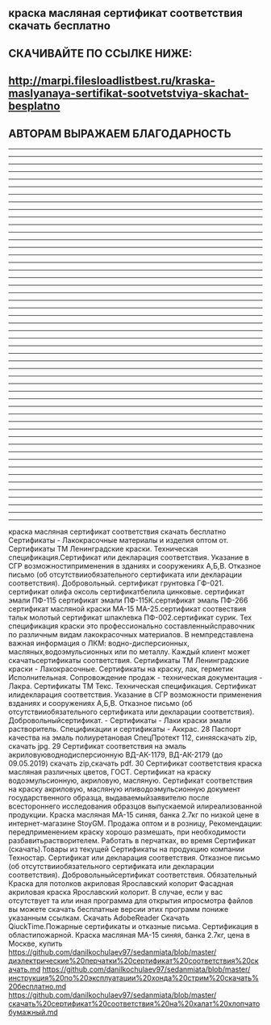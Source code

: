 краска масляная сертификат соответствия скачать бесплатно
--------------------------------------------------
СКАЧИВАЙТЕ ПО ССЫЛКЕ НИЖЕ:
--------------------------------------------------
http://marpi.filesloadlistbest.ru/kraska-maslyanaya-sertifikat-sootvetstviya-skachat-besplatno
--------------------------------------------------
АВТОРАМ ВЫРАЖАЕМ БЛАГОДАРНОСТЬ
--------------------------------------------------
--------------------------------------------------
--------------------------------------------------
--------------------------------------------------
--------------------------------------------------
--------------------------------------------------
--------------------------------------------------
--------------------------------------------------
--------------------------------------------------
--------------------------------------------------
--------------------------------------------------
--------------------------------------------------
--------------------------------------------------
--------------------------------------------------
--------------------------------------------------
--------------------------------------------------
--------------------------------------------------
--------------------------------------------------
--------------------------------------------------
--------------------------------------------------
--------------------------------------------------
--------------------------------------------------
--------------------------------------------------
--------------------------------------------------
--------------------------------------------------
--------------------------------------------------
--------------------------------------------------
--------------------------------------------------
--------------------------------------------------
--------------------------------------------------
--------------------------------------------------
--------------------------------------------------
--------------------------------------------------
--------------------------------------------------
--------------------------------------------------
--------------------------------------------------
--------------------------------------------------
--------------------------------------------------
--------------------------------------------------
--------------------------------------------------
--------------------------------------------------
--------------------------------------------------
--------------------------------------------------
--------------------------------------------------
--------------------------------------------------
--------------------------------------------------
--------------------------------------------------
--------------------------------------------------
--------------------------------------------------
--------------------------------------------------
--------------------------------------------------
краска масляная сертификат соответствия скачать бесплатно Сертификаты - Лакокрасочные материалы и изделия оптом от. Сертификаты ТМ Ленинградские краски. Техническая спецификация.Сертификат или декларация соответствия. Указание в СГР возможностиприменения в зданиях и сооружениях А,Б,В. Отказное письмо (об отсутствииобязательного сертификата или декларации соответствия). Добровольный. сертификат грунтовка ГФ-021. сертификат олифа оксоль сертификатбелила цинковые. сертификат эмали ПФ-115 сертификат эмали ПФ-115К.сертификат эмаль ПФ-266 сертификат масляной краски МА-15 MA-25.сертификат соотвествия тальк молотый сертификат шпаклевка ПФ-002.сертификат сурик. Тех спецификация краски  это профессионально составленныйсправочник по различным видам лакокрасочных материалов. В немпредставлена важная информация о ЛКМ: водно-дисперсионных, масляных,водоэмульсионных или по металлу. Каждый клиент может скачатьсертификаты соответствия. Сертификаты ТМ Ленинградские краски - Лакокрасочные. Сертификаты на краску, лак, герметик  Исполнительная. Сопровождение продаж - техническая документация - Лакра. Сертификаты ТМ Текс. Техническая спецификация. Сертификат илидекларация соответствия. Указание в СГР возможности применения взданиях и сооружениях А,Б,В. Отказное письмо (об отсутствииобязательного сертификата или декларации соответствия). Добровольныйсертификат. - Сертификаты - Лаки краски эмали растворитель. Спецификации и сертификаты - Аккрас. 28 Паспорт качества на эмаль полиуретановая СпецПротект 112, синяяскачать zip, скачать jpg. 29 Сертификат соответствия на эмаль акриловуюводнодисперсионную ВД-АК-1179, ВД-АК-2179 (до 09.05.2019) скачать zip,скачать pdf. 30 Сертификат соответствия краска масляная различных цветов, ГОСТ. Сертификат на краску водоэмульсионную, акриловую, масляную. Сертификат соответствия на краску акриловую, масляную иливодоэмульсионную  документ государственного образца, выдаваемыйзаявителю после всестороннего исследования образцов выпускаемой илиреализованной продукции. Краска масляная МА-15 синяя, банка 2.7кг по низкой цене в интернет-магазине StoyGM. Продажа оптом и в розницу,  Рекомендации: передприменением краску хорошо размешать, при необходимости разбавитьрастворителем. Работать в перчатках, во время  Сертификат (скачать).Товары из текущей
Сертификаты на продукцию компании Техностар. Сертификат или декларация соответствия. Отказное письмо (об отсутствииобязательного сертификата или декларации соответствия). Добровольныйсертификат соответствия. Обязательный  Краска для потолков акриловая Ярославский колорит  Фасадная акриловая краска Ярославский колорит. В случае, если у вас отсутствует та или иная программа для открытия ипросмотра файлов вы можете скачать бесплатные версии этих программ пониже указанным ссылкам. Скачать AdobeReader  Скачать QiuckTime.Пожарные сертификаты и отказные письма. Сертификация в областипожарной. Краска масляная МА-15 синяя, банка 2.7кг, цена в Москве, купить
https://github.com/danilkochulaev97/sedanmiata/blob/master/диэлектрические%20перчатки%20сертификат%20соответствия%20скачать.md
https://github.com/danilkochulaev97/sedanmiata/blob/master/инструкция%20по%20эксплуатации%20хонда%20стрим%20скачать%20бесплатно.md
https://github.com/danilkochulaev97/sedanmiata/blob/master/скачать%20сертификат%20соответствия%20на%20халат%20хлопчатобумажный.md